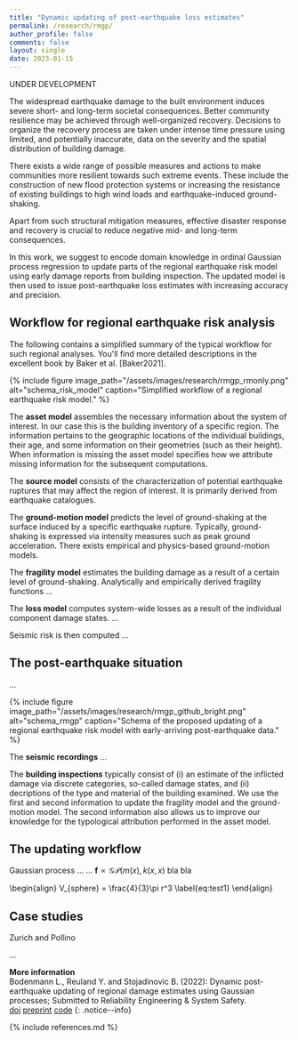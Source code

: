 ```yaml
---
title: "Dynamic updating of post-earthquake loss estimates"
permalink: /research/rmgp/
author_profile: false
comments: false
layout: single
date: 2023-01-15
---
```


UNDER DEVELOPMENT

The widespread earthquake damage to the built environment induces severe short- and long-term societal consequences. Better community resilience may be achieved through well-organized recovery. Decisions to organize the recovery process are taken under intense time pressure using limited, and potentially inaccurate, data on the severity and the spatial distribution of building damage. 

There exists a wide range of possible measures and actions to make communities more resilient towards such extreme events. These include the construction of new flood protection systems or increasing the resistance of existing buildings to high wind loads and earthquake-induced ground-shaking. 

Apart from such structural mitigation measures, effective disaster response and recovery is crucial to reduce negative mid- and long-term consequences. 

In this work, we suggest to encode domain knowledge in ordinal Gaussian process regression to update parts of the regional earthquake risk model using early damage reports from building inspection. The updated model is then used to issue post-earthquake loss estimates with increasing accuracy and precision. 

## Workflow for regional earthquake risk analysis

The following contains a simplified summary of the typical workflow for such regional analyses. You'll find more detailed descriptions in the excellent book by Baker et al. [Baker2021].

{% include figure image_path="/assets/images/research/rmgp_rmonly.png" alt="schema_risk_model" caption="Simplified workflow of a regional earthquake risk model." %}

The **asset model** assembles the necessary information about the system of interest. In our case this is the building inventory of a specific region. The information pertains to the geographic locations of the individual buildings, their age, and some information on their geometries (such as their height). When information is missing the asset model specifies how we attribute missing information for the subsequent computations.

The **source model** consists of the characterization of potential earthquake ruptures that may affect the region of interest. It is primarily derived from earthquake catalogues. 

The **ground-motion model** predicts the level of ground-shaking at the surface induced by a specific earthquake rupture. Typically, ground-shaking is expressed via intensity measures such as peak ground acceleration. There exists empirical and physics-based ground-motion models. 

The **fragility model** estimates the building damage as a result of a certain level of ground-shaking. Analytically and empirically derived fragility functions ...

The **loss model** computes system-wide losses as a result of the individual component damage states. ... 

Seismic risk is then computed ... 

## The post-earthquake situation

...

{% include figure image_path="/assets/images/research/rmgp_github_bright.png" alt="schema_rmgp" caption="Schema of the proposed updating of a regional earthquake risk model with early-arriving post-earthquake data." %}

The **seismic recordings** ... 

The **building inspections** typically consist of (i) an estimate of the inflicted damage via discrete categories, so-called damage states, and (ii) decriptions of the type and material of the building examined. We use the first and second information to update the fragility model and the ground-motion model. The second information also allows us to improve our knowledge for the typological attribution performed in the asset model. 

## The updating workflow

Gaussian process ... ... $\mathbf{f}\propto \mathcal{GP}(m(x),k(x,x)$ bla bla 

\begin{align}
  V_{sphere} = \frac{4}{3}\pi r^3 \label{eq:test1}
\end{align}

## Case studies

Zurich and Pollino

...



**More information** <br /> Bodenmann L., Reuland Y. and Stojadinovic B. (2022): Dynamic post-earthquake updating of regional damage estimates using Gaussian processes; Submitted to Reliability Engineering & System Safety. <br /> <a class="btn btn--primary" href="https://doi.org/10.31224/2205"> <i class="fa fa-link"></i> doi</a> <a class="btn btn--primary" href="https://engrxiv.org/preprint/download/2205/4410/3347"> <i class="fa fa-file-pdf fa-lg"></i> preprint</a> <a class="btn btn--primary" href="https://github.com/bodlukas/earthquake-rmgp"> <i class="fa fa-code" aria-hidden="true"></i> code</a>
{: .notice--info}


{% include references.md %}
